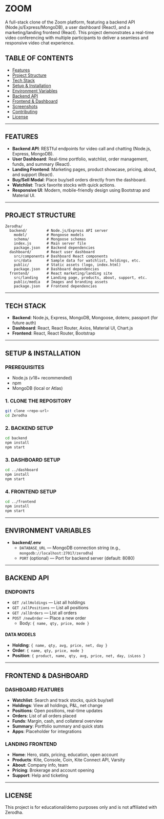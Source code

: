 # ZOOM
A full-stack clone of the Zoom platform, featuring a backend API (Node.js/Express/MongoDB), a user dashboard (React), and a marketing/landing frontend (React). This project demonstrates a real-time video conferencing with multiple participants to deliver a seamless and responsive video chat experience.

## TABLE OF CONTENTS
- [Features](#features)
- [Project Structure](#project-structure)
- [Tech Stack](#tech-stack)
- [Setup & Installation](#setup--installation)
- [Environment Variables](#environment-variables)
- [Backend API](#backend-api)
- [Frontend & Dashboard](#frontend--dashboard)
- [Screenshots](#screenshots)
- [Contributing](#contributing)
- [License](#license)

---

## FEATURES
- **Backend API**: RESTful endpoints for video call and chatting (Node.js, Express, MongoDB).
- **User Dashboard**: Real-time portfolio, watchlist, order management, funds, and summary (React).
- **Landing Frontend**: Marketing pages, product showcase, pricing, about, and support (React).
- **Buy/Sell Modal**: Place buy/sell orders directly from the dashboard.
- **Watchlist**: Track favorite stocks with quick actions.
- **Responsive UI**: Modern, mobile-friendly design using Bootstrap and Material UI.

---
## PROJECT STRUCTURE
```
Zerodha/
  backend/         # Node.js/Express API server
    model/         # Mongoose models
    schema/        # Mongoose schemas
    index.js       # Main server file
    package.json   # Backend dependencies
  dashboard/       # React user dashboard
    src/components # Dashboard React components
    src/data       # Sample data for watchlist, holdings, etc.
    public/        # Static assets (logo, index.html)
    package.json   # Dashboard dependencies
  frontend/        # React marketing/landing site
    src/landing    # Landing page, products, about, support, etc.
    public/media   # Images and branding assets
    package.json   # Frontend dependencies
```

---

## TECH STACK
- **Backend**: Node.js, Express, MongoDB, Mongoose, dotenv, passport (for future auth)
- **Dashboard**: React, React Router, Axios, Material UI, Chart.js
- **Frontend**: React, React Router, Bootstrap

---

## SETUP & INSTALLATION

### PREREQUISITES
- Node.js (v18+ recommended)
- npm
- MongoDB (local or Atlas)

### 1. CLONE THE REPOSITORY
```bash
git clone <repo-url>
cd Zerodha
```

### 2. BACKEND SETUP
```bash
cd backend
npm install
npm start
```

### 3. DASHBOARD SETUP
```bash
cd ../dashboard
npm install
npm start
```

### 4. FRONTEND SETUP
```bash
cd ../frontend
npm install
npm start
```

---

## ENVIRONMENT VARIABLES
- **backend/.env**
  - `DATABASE_URL` — MongoDB connection string (e.g., `mongodb://localhost:27017/zerodha`)
  - `PORT` (optional) — Port for backend server (default: 8080)

---

## BACKEND API

### ENDPOINTS
- `GET /allHoldings` — List all holdings
- `GET /allPositions` — List all positions
- `GET /allOrders` — List all orders
- `POST /newOrder` — Place a new order
  - Body: `{ name, qty, price, mode }`

#### DATA MODELS
- **Holding**: `{ name, qty, avg, price, net, day }`
- **Order**: `{ name, qty, price, mode }`
- **Position**: `{ product, name, qty, avg, price, net, day, isLoss }`

---

## FRONTEND & DASHBOARD

### DASHBOARD FEATURES
- **Watchlist**: Search and track stocks, quick buy/sell
- **Holdings**: View all holdings, P&L, net change
- **Positions**: Open positions, real-time updates
- **Orders**: List of all orders placed
- **Funds**: Margin, cash, and collateral overview
- **Summary**: Portfolio summary and quick stats
- **Apps**: Placeholder for integrations

### LANDING FRONTEND
- **Home**: Hero, stats, pricing, education, open account
- **Products**: Kite, Console, Coin, Kite Connect API, Varsity
- **About**: Company info, team
- **Pricing**: Brokerage and account opening
- **Support**: Help and ticketing

---

## LICENSE
This project is for educational/demo purposes only and is not affiliated with Zerodha.
